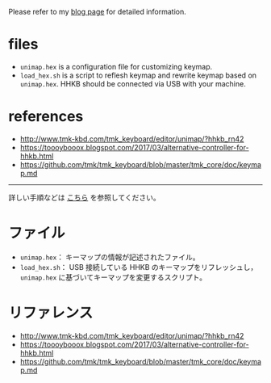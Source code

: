 Please refer to my [blog page](https://kenmikanmi.hateblo.jp/entry/2020/05/21/223903) for detailed information.

# files
- `unimap.hex` is a configuration file for customizing keymap.
- `load_hex.sh` is a script to reflesh keymap and rewrite keymap based on `unimap.hex`. HHKB should be connected via USB with your machine.

# references
- http://www.tmk-kbd.com/tmk_keyboard/editor/unimap/?hhkb_rn42
- https://toooybooox.blogspot.com/2017/03/alternative-controller-for-hhkb.html
- https://github.com/tmk/tmk_keyboard/blob/master/tmk_core/doc/keymap.md

---

詳しい手順などは [こちら](https://kenmikanmi.hateblo.jp/entry/2020/05/21/223903) を参照してください。

# ファイル
- `unimap.hex`： キーマップの情報が記述されたファイル。
- `load_hex.sh`： USB 接続している HHKB のキーマップをリフレッシュし，`unimap.hex` に基づいてキーマップを変更するスクリプト。

# リファレンス
- http://www.tmk-kbd.com/tmk_keyboard/editor/unimap/?hhkb_rn42
- https://toooybooox.blogspot.com/2017/03/alternative-controller-for-hhkb.html
- https://github.com/tmk/tmk_keyboard/blob/master/tmk_core/doc/keymap.md
